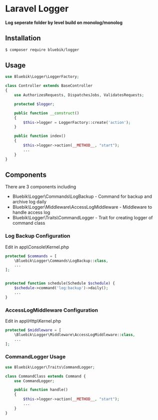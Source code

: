 # Laravel Logger

**Log seperate folder by level build on monolog/monolog**

## Installation

```bash
$ composer require bluebik/logger
```

## Usage

```php
use Bluebik\Logger\LoggerFactory;

class Controller extends BaseController
{
    use AuthorizesRequests, DispatchesJobs, ValidatesRequests;

    protected $logger;

    public function __construct()
    {
        $this->logger = LoggerFactory::create('action');
    }

    public function index()
    {
        $this->logger->action(__METHOD__, "start");
        ...
    }
}
```


## Components
There are 3 components including

- Bluebik\Logger\Commands\LogBackup - Command for backup and archive log daily
- Bluebik\Logger\Middleware\AccessLogMiddleware - Middleware to handle access log
- Bluebik\Logger\Traits\CommandLogger - Trait for creating logger of command class

### Log Backup Configuration

Edit in app\Console\Kernel.php

```php
protected $commands = [
    \Bluebik\Logger\Commands\LogBackup::class,
    ...
];


protected function schedule(Schedule $schedule) {
    $schedule->command('log:backup')->daily();
    ...
}
```

### AccessLogMiddleware Configuration
Edit in app\Http\Kernel.php
```php
protected $middleware = [
    \Bluebik\Logger\Middleware\AccessLogMiddleware::class,
    ...
];
```

### CommandLogger Usage
```php
use Bluebik\Logger\Traits\CommandLogger;

class CommandClass extends Command {
    use CommandLogger;

    public function handle()
    {
        $this->logger->action(__METHOD__, "start");
        ...
    }
}
```
